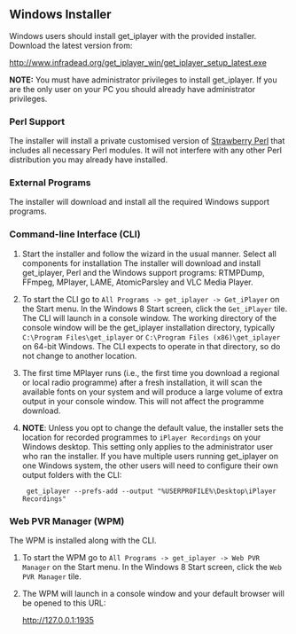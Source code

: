 ## Windows Installer

Windows users should install get_iplayer with the provided installer.  Download the latest version from:

<http://www.infradead.org/get_iplayer_win/get_iplayer_setup_latest.exe>

**NOTE:** You must have administrator privileges to install get_iplayer.  If you are the only user on your PC you should already have administrator privileges.

### Perl Support

The installer will install a private customised version of [Strawberry Perl](http://strawberryperl.com/) that includes all necessary Perl modules.  It will not interfere with any other Perl distribution you may already have installed.

### External Programs

The installer will download and install all the required Windows support programs.

### Command-line Interface (CLI)

1. Start the installer and follow the wizard in the usual manner.  Select all components for installation The installer will download and install get_iplayer, Perl and the Windows support programs: RTMPDump, FFmpeg, MPlayer, LAME, AtomicParsley and VLC Media Player. 

2. To start the CLI go to `All Programs -> get_iplayer -> Get_iPlayer` on the Start menu.  In the Windows 8 Start screen, click the `Get_iPlayer` tile.   The CLI will launch in a console window.  The working directory of the console window will be the get_iplayer installation directory, typically `C:\Program Files\get_iplayer` or `C:\Program Files (x86)\get_iplayer` on 64-bit Windows.  The CLI expects to operate in that directory, so do not change to another location.

3. The first time MPlayer runs (i.e., the first time you download a regional or local radio programme) after a fresh installation, it will scan the available fonts on your system and will produce a large volume of extra output in your console window.  This will not affect the programme download.

4. **NOTE**: Unless you opt to change the default value, the installer sets the location for recorded programmes to `iPlayer Recordings` on your Windows desktop.  This setting only applies to the administrator user who ran the installer.  If you have multiple users running get_iplayer on one Windows system, the other users will need to configure their own output folders with the CLI:

		get_iplayer --prefs-add --output "%USERPROFILE%\Desktop\iPlayer Recordings"

### Web PVR Manager (WPM)

The WPM is installed along with the CLI.
    
1. To start the WPM go to `All Programs -> get_iplayer -> Web PVR Manager` on the Start menu.  In the Windows 8 Start screen, click the `Web PVR Manager` tile.  

2. The WPM will launch in a console window and your default browser will be opened to this URL:

    <http://127.0.0.1:1935>
